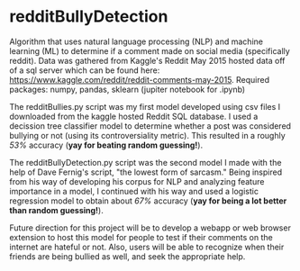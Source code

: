 # redditBullyDetection

Algorithm that uses natural language processing (NLP) and machine learning (ML) to 
determine if a comment made on social media (specifically reddit).
Data was gathered from Kaggle's Reddit May 2015 hosted data off of a sql server which 
can be found here: https://www.kaggle.com/reddit/reddit-comments-may-2015.
Required packages: numpy, pandas, sklearn (jupiter notebook for .ipynb)

The redditBullies.py script was my first model developed using csv files I downloaded from the kaggle
hosted Reddit SQL database.  I used a decission tree classifier model to determine whether a post was
considered bullying or not (using its controversiality metric).  This resulted in a roughly *53%* accuracy
(__yay for beating random guessing!__).

The redditBullyDetection.py script was the second model I made with the help of Dave Fernig's script, 
"the lowest form of sarcasm."  Being inspired from his way of developing his corpus for NLP and 
analyzing feature importance in a model, I continued with his way and used a logistic regression
model to obtain about *67%* accuracy (__yay for being a lot better than random guessing!__).

Future direction for this project will be to develop a webapp or web browser extension to host this model
for people to test if their comments on the internet are hateful or not.  Also, users will be able to
recognize when their friends are being bullied as well, and seek the appropriate help.
